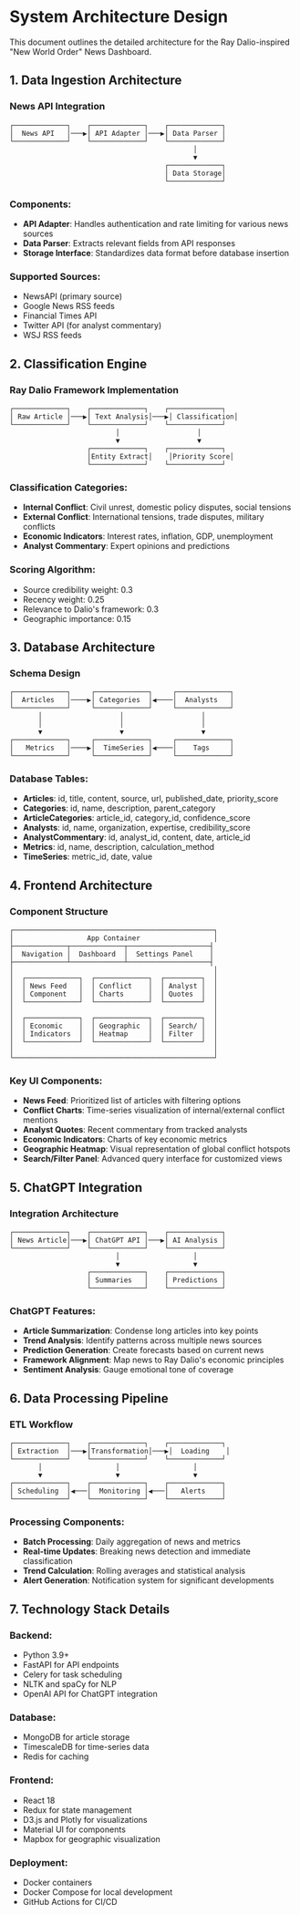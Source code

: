 # System Architecture Design

This document outlines the detailed architecture for the Ray Dalio-inspired "New World Order" News Dashboard.

## 1. Data Ingestion Architecture

### News API Integration
```
┌─────────────┐    ┌─────────────┐    ┌─────────────┐
│  News API   │───▶│ API Adapter │───▶│ Data Parser │
└─────────────┘    └─────────────┘    └─────────────┘
                                             │
                                             ▼
                                      ┌─────────────┐
                                      │ Data Storage│
                                      └─────────────┘
```

### Components:
- **API Adapter**: Handles authentication and rate limiting for various news sources
- **Data Parser**: Extracts relevant fields from API responses
- **Storage Interface**: Standardizes data format before database insertion

### Supported Sources:
- NewsAPI (primary source)
- Google News RSS feeds
- Financial Times API
- Twitter API (for analyst commentary)
- WSJ RSS feeds

## 2. Classification Engine

### Ray Dalio Framework Implementation
```
┌─────────────┐    ┌─────────────┐    ┌─────────────┐
│ Raw Article │───▶│ Text Analysis│───▶│ Classification│
└─────────────┘    └─────────────┘    └─────────────┘
                          │                   │
                          ▼                   ▼
                   ┌─────────────┐    ┌─────────────┐
                   │Entity Extract│    │Priority Score│
                   └─────────────┘    └─────────────┘
```

### Classification Categories:
- **Internal Conflict**: Civil unrest, domestic policy disputes, social tensions
- **External Conflict**: International tensions, trade disputes, military conflicts
- **Economic Indicators**: Interest rates, inflation, GDP, unemployment
- **Analyst Commentary**: Expert opinions and predictions

### Scoring Algorithm:
- Source credibility weight: 0.3
- Recency weight: 0.25
- Relevance to Dalio's framework: 0.3
- Geographic importance: 0.15

## 3. Database Architecture

### Schema Design
```
┌─────────────┐     ┌─────────────┐     ┌─────────────┐
│  Articles   │────▶│ Categories  │◀────│  Analysts   │
└─────────────┘     └─────────────┘     └─────────────┘
       │                   │                   │
       │                   │                   │
       ▼                   ▼                   ▼
┌─────────────┐     ┌─────────────┐     ┌─────────────┐
│   Metrics   │────▶│  TimeSeries │◀────│    Tags     │
└─────────────┘     └─────────────┘     └─────────────┘
```

### Database Tables:
- **Articles**: id, title, content, source, url, published_date, priority_score
- **Categories**: id, name, description, parent_category
- **ArticleCategories**: article_id, category_id, confidence_score
- **Analysts**: id, name, organization, expertise, credibility_score
- **AnalystCommentary**: id, analyst_id, content, date, article_id
- **Metrics**: id, name, description, calculation_method
- **TimeSeries**: metric_id, date, value

## 4. Frontend Architecture

### Component Structure
```
┌─────────────────────────────────────────────────┐
│                  App Container                  │
├─────────────┬─────────────┬────────────────────┤
│  Navigation │  Dashboard  │  Settings Panel    │
├─────────────┴─────────────┴────────────────────┤
│                                                 │
│  ┌─────────────┐  ┌─────────────┐  ┌─────────┐  │
│  │ News Feed   │  │ Conflict    │  │ Analyst │  │
│  │ Component   │  │ Charts      │  │ Quotes  │  │
│  └─────────────┘  └─────────────┘  └─────────┘  │
│                                                 │
│  ┌─────────────┐  ┌─────────────┐  ┌─────────┐  │
│  │ Economic    │  │ Geographic  │  │ Search/ │  │
│  │ Indicators  │  │ Heatmap     │  │ Filter  │  │
│  └─────────────┘  └─────────────┘  └─────────┘  │
│                                                 │
└─────────────────────────────────────────────────┘
```

### Key UI Components:
- **News Feed**: Prioritized list of articles with filtering options
- **Conflict Charts**: Time-series visualization of internal/external conflict mentions
- **Analyst Quotes**: Recent commentary from tracked analysts
- **Economic Indicators**: Charts of key economic metrics
- **Geographic Heatmap**: Visual representation of global conflict hotspots
- **Search/Filter Panel**: Advanced query interface for customized views

## 5. ChatGPT Integration

### Integration Architecture
```
┌─────────────┐    ┌─────────────┐    ┌─────────────┐
│ News Article│───▶│ ChatGPT API │───▶│ AI Analysis │
└─────────────┘    └─────────────┘    └─────────────┘
                          │                  │
                          ▼                  ▼
                   ┌─────────────┐    ┌─────────────┐
                   │ Summaries   │    │ Predictions │
                   └─────────────┘    └─────────────┘
```

### ChatGPT Features:
- **Article Summarization**: Condense long articles into key points
- **Trend Analysis**: Identify patterns across multiple news sources
- **Prediction Generation**: Create forecasts based on current news
- **Framework Alignment**: Map news to Ray Dalio's economic principles
- **Sentiment Analysis**: Gauge emotional tone of coverage

## 6. Data Processing Pipeline

### ETL Workflow
```
┌─────────────┐    ┌─────────────┐    ┌─────────────┐
│ Extraction  │───▶│Transformation│───▶│  Loading    │
└─────────────┘    └─────────────┘    └─────────────┘
       │                  │                  │
       ▼                  ▼                  ▼
┌─────────────┐    ┌─────────────┐    ┌─────────────┐
│ Scheduling  │◀───│  Monitoring │◀───│   Alerts    │
└─────────────┘    └─────────────┘    └─────────────┘
```

### Processing Components:
- **Batch Processing**: Daily aggregation of news and metrics
- **Real-time Updates**: Breaking news detection and immediate classification
- **Trend Calculation**: Rolling averages and statistical analysis
- **Alert Generation**: Notification system for significant developments

## 7. Technology Stack Details

### Backend:
- Python 3.9+
- FastAPI for API endpoints
- Celery for task scheduling
- NLTK and spaCy for NLP
- OpenAI API for ChatGPT integration

### Database:
- MongoDB for article storage
- TimescaleDB for time-series data
- Redis for caching

### Frontend:
- React 18
- Redux for state management
- D3.js and Plotly for visualizations
- Material UI for components
- Mapbox for geographic visualization

### Deployment:
- Docker containers
- Docker Compose for local development
- GitHub Actions for CI/CD
